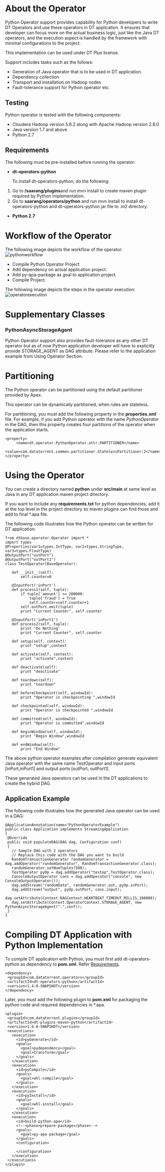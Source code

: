 # About the Operator

Python Operator support provides capability for Python developers to write DT Operators and use these operators in DT application. It ensures that developer can focus more on the actual business logic, just like the Java DT operators, and the execution aspect is handled by the framework with minimal configurations to the project.

This implementation can be used under DT Plus license.

Support includes tasks such as the follows:

- Generation of Java operator that is to be used in DT application.
- Dependency collection
- Transport and installation on Hadoop nodes
- Fault-tolerance support for Python operator etc.

## Testing

Python operator is tested with the following components:

- Cloudera Hadoop version 5.8.2 along with Apache Hadoop version 2.6.0
- Java version 1.7 and above
- Python 2.7

## Requirements <a name="Reference1"></a>

The following must be pre-installed before running the operator:

-  **dt-operators-python**

	To install dt-operators-python, do the following:

1. Go to **/saarang/plugins**and run mvn install to create maven plugin required by Python implementation.
2. Go to **saarang/operators/python** and run mvn install to install dt-operators-python and dt-operators-python jar file to .m2 directory.


- **Python 2.7**

# Workflow of the Operator

The following image depicts the workflow of the operator:
![pythonworkflow](images/python_workflow.png)
 
- Compile Python Operator Project
- Add dependency on actual application project.
- Add py-apa-package as goal to application project.
- Compile Project.

The following image depicts the steps in the operator execution:
![operatorexecution](images/Python_operator_execution.png)

# Supplementary Classes

### PythonAsyncStorageAgent

 Python Operator support also provides fault-tolerance as any other DT operator but as of now Python application developer will have to explicitly provide STORAGE\_AGENT as DAG attribute. Please refer to the application example from Using Operator Section.

# Partitioning

The Python operator can be partitioned using the default partitioner provided by Apex.

This operator can be dynamically partitioned, when rules are stateless.

For partitioning, you must add the following property in the **properties.xml** file. For example, if you add Python operator with the name _PythonOperator_ in the DAG, then this property creates four partitions of the operator when the application starts.
```
<property>
     <name>dt.operator.PythonOperator.attr.PARTITIONER</name>
     <value>com.datatorrent.common.partitioner.StatelessPartitioner:2</name>
</property>
```

# Using the Operator

You can create a directory named   **python** under **src/main** at same level as Java in any DT application maven project directory.

If you want to include any **requirements.txt** for python dependencies, add it at the top level in the project directory so maven plugins can find those and add to final \*.apa file.

The following code illustrates how the Python operator can be written for DT application:
```
from dtbase.operator.Operator import *
import types
@Properties(var1=types.IntType, var2=types.StringType, var3=types.FloatType)
@OutputPort("outPort")
@OutputPort("outPort1")
class TestOperator(BaseOperator):

   def __init__(self):
       self.counter=0

   @InputPort('inPort')
   def process1(self, tuple):
       if tuple['amount'] >= 200000:
           tuple['fraud'] = True
           self.counter=self.counter+1
       self.outPort.emit(tuple)
       print "Current Counter", self.counter

   @InputPort('inPort1')
   def process2(self, tuple):
       print 'Do Nothing'
       print "Current Counter", self.counter

   def setup(self, context):
       print "setup",context

   def activate(self, context):
       print "activate",context

   def deactivate(self):
       print "deactivate"

   def teardown(self):
       print "teardown"

   def beforeCheckpoint(self, windowId):
       print "Operator is checkpointing ",windowId

   def checkpointed(self, windowId):
       print "Operator is checkpointed ",windowId

   def committed(self, windowId):
       print "Operator is committed",windowId

   def beginWindow(self, windowId):
       print "Begin Window",windowId

   def endWindow(self):
       print "End Window"
```

The above python operator examples after compilation generate equivalent Java operator with the same name TestOperator and input ports [inPort,inPort1] and output ports [outPort, outPort1].

These generated Java operators can be used in the DT applications to create the hybrid DAG.

## Application Example

The following code illustrates  how the generated Java operator can be used in a DAG:
```
@ApplicationAnnotation(name="PythonOperatorExample")
public class Application implements StreamingApplication
{
 @Override
 public void populateDAG(DAG dag, Configuration conf)
 {
   // Sample DAG with 2 operators
   // Replace this code with the DAG you want to build
   RandomTransactionGenerator randomGenerator = dag.addOperator("randomGenerator", RandomTransactionGenerator.class);
   randomGenerator.setNumTuples(500);
   TestOperator pyOp = dag.addOperator("testop",TestOperator.class);
   ConsoleOutputOperator cons = dag.addOperator("console", new ConsoleOutputOperator());
   dag.addStream("randomData", randomGenerator.out, pyOp.inPort);
   dag.addStream("output", pyOp.outPort, cons.input);
   dag.setAttribute(Context.DAGContext.HEARTBEAT_TIMEOUT_MILLIS,100000);
   dag.setAttribute(Context.OperatorContext.STORAGE_AGENT, new PythonAsyncStorageAgent(".",conf));
 }
}
```
# Compiling DT Application with Python Implementation

To compile DT application with Python, you must first add dt-operators-python as dependency to **pom.xml**. Refer [Requirements](#Reference1).

```
<dependency>
 <groupId>com.datatorrent.operators</groupId>
 <artifactId>dt-operators-python</artifactId>
 <version>1.4.0-SNAPSHOT</version>
</dependency>
```
Later, you must add the following plugin to **pom.xml** for packaging the python code and required dependencies in \*.apa.

```
<plugin>
 <groupId>com.datatorrent.plugins</groupId>
 <artifactId>dt-plugins-maven-python</artifactId>
 <version>1.4.0-SNAPSHOT</version>
 <executions>
   <execution>
     <id>pyGenerate</id>
     <goals>
       <goal>pydependency</goal>
       <goal>transform</goal>
     </goals>
   </execution>
   <execution>
     <id>pyCompile</id>
     <goals>
       <goal>whl-compile</goal>
     </goals>
   </execution>
   <execution>
     <id>pyInstall</id>
     <goals>
       <goal>whl-install</goal>
     </goals>
   </execution>
   <execution>
     <id>build-python-apa</id>
     <!--<phase>prepare-package</phase>-->
     <goals>
       <goal>py-apa-package</goal>
     </goals>
     <configuration>

     </configuration>
   </execution>
 </executions>
</plugin>
```

